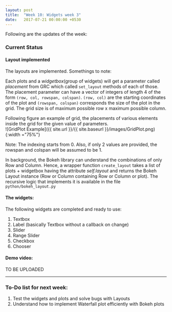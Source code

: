 ```yaml
---
layout: post
title:  "Week 10: Widgets week 3"
date:   2017-07-21 00:00:00 +0530
---
```


Following are the updates of the week:

### Current Status
#### Layout implemented 
The layouts are implemented. Somethings to note:

Each plots and a *widgetbox*(group of widgets) will get a parameter called *placement* from GRC which called `set_layout` methods of each of those. The placement parameter can have a vector of integers of length 4 of the form `(row, col, rowspan, colspan)`. `(row, col)` are the starting coordinates of the plot and `(rowspan, colspan)` corresponds the size of the plot in the grid. The grid size is of maximum possible row x maximum possible column.

Following figure an example of grid, the placements of various elements inside the grid for the given value of parameters. <br>
![GridPlot Example]({{ site.url }}/{{ site.baseurl }}/images/GridPlot.png){:width ="75%"}

Note: The indexing starts from 0. Also, if only 2 values are provided, the rowspan and colspan will be assumed to be 1.

In background, the Bokeh library can understand the combinations of only Row and Column. Hence, a wrapper function `create_layout` takes a list of plots + widgetbox having the attribute *self.layout* and returns the Bokeh Layout instance (Row or Column containing Row or Column or plot). The recursive logic that implements it is available in the file `python/bokeh_layout.py`

#### The widgets:
The following widgets are completed and ready to use:
1. Textbox
2. Label (basically Textbox without a callback on change)
3. Slider
4. Range Slider
5. Checkbox
6. Chooser

#### Demo video:
TO BE UPLOADED

-------------------------
### To-Do list for next week:
1. Test the widgets and plots and solve bugs with Layouts
2. Understand how to implement Waterfall plot efficiently with Bokeh plots

[previous_post]: /GSoC2017/2017/06/16/TimeSink4.html
[develop_branch]: https://github.com/kartikp1995/gr-bokehgui/tree/develop/
[base_sink_impl]: https://github.com/kartikp1995/gr-bokehgui/tree/base_sink_impl/
[discussion_forum]: mailto:discuss-gnuradio@gnu.org
[bokeh_branch]: https://github.com/kartikp1995/gnuradio/tree/bokeh_in_gnuradio/
[layout_example]: http://bokeh.pydata.org/en/latest/docs/user_guide/layout.html#general-grid-layout
